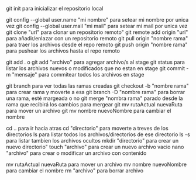 git init para inicializar el repositorio local

git config --global user.name "mi nombre" para setear mi nombre por unica 
vez
git config --global user.mail "mi mail" para setear mi mail por 
unica vez
git clone "url" para clonar un repositorio remoto"
git remote add origin "url" para añadir/enlazar con un repositorio remoto
git pull origin "nombre rama" para traer los archivos desde el repo remoto
git push origin "nombre rama" para pushear los archivos hasta el repo 
remoto

git add . o git add "archivo" para agregar archivo/s al stage
git status para listar los archivos nuevos o modificados que no estan en 
stage
git commit -m "mensaje" para commitear todos los archivos en stage

git branch para ver todas las ramas creadas
git checkout -b "nombre rama" para crear rama y moverte a esa
git branch -D "nombre rama" para borrar una rama, esté margeada o no
git merge "nombra rama" parado desde la rama que recibirá los cambios para 
mergear
git mv rutaActual nuevaRuta para mover un archivo
git mv nombre nuevoNombre para cambiar el nombre

cd .. para ir hacia atras
cd "directorio" para moverte a treves de los directorios
ls para listar todos los archivos/directorios de ese directorio
ls -s para listar tambien los archivos ocultos
mkdir "directorio" para crear un nuevo directorio"
touch "archivo" para crear un nuevo archivo vacio
nano "archivo" para crear o modificar un archivo con contenido

mv rutaActual nuevaRuta para mover un archivo
mv nombre nuevoNombre para cambiar el nombre
rm "archivo" para borrar archivo

